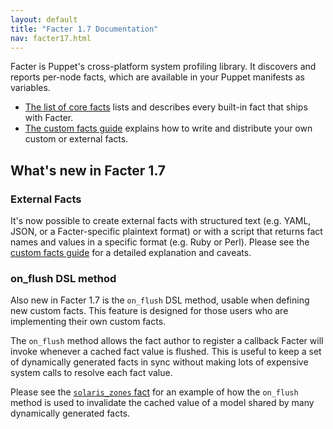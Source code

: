 ```yaml
---
layout: default
title: "Facter 1.7 Documentation"
nav: facter17.html
---
```


Facter is Puppet's cross-platform system profiling library. It discovers and reports per-node facts, which are available in your Puppet manifests as variables. 

* [The list of core facts](/facter/1.7/core_facts.html) lists and describes every built-in fact that ships with Facter. 
* [The custom facts guide](/guides/custom_facts.html) explains how to write and distribute your own custom or external facts. 


## What's new in Facter 1.7

### External Facts

It's now possible to create external facts with structured text (e.g. YAML, JSON, or a Facter-specific plaintext format) or with a script that returns fact names and values in a specific format (e.g. Ruby or Perl). Please see the [custom facts guide][] for a detailed explanation and caveats.

### on\_flush DSL method

Also new in Facter 1.7 is the `on_flush` DSL method, usable when defining new custom
facts.  This feature is designed for those users who are implementing their own custom facts.

The `on_flush` method allows the fact author to register a callback Facter will invoke whenever a cached fact value is flushed.  This is useful to keep a set of dynamically generated facts in sync without making lots of expensive system calls to resolve each fact value.

Please see the [`solaris_zones` fact][solaris_zones_fact] for an example of how the `on_flush` method is used to invalidate the cached value of a model shared by many
dynamically generated facts. 

[custom facts guide]: /guides/custom_facts.html#external-facts
[solaris_zones_fact]: https://github.com/puppetlabs/facter/commit/e4eb583d4ac48e7dcae5335bda278595340591ca#L0R17
